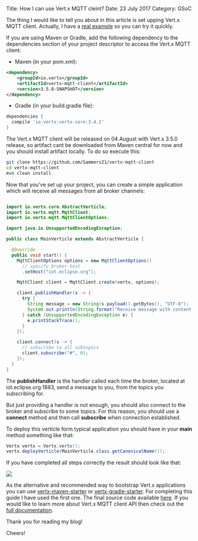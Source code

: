 Title: How I can use Vert.x MQTT cleint?
Date: 23 July 2017
Category: GSoC

The thing I would like to tell you about in this article is set upping Vert.x MQTT client. Actually, I have a [real example](https://github.com/Sammers21/vertx-mqtt-client-example) so you can try it quickly.

If you are using Maven or Gradle, add the following dependency to the dependencies section of your project descriptor to access the Vert.x MQTT client:

* Maven (in your pom.xml):

```xml
<dependency>
    <groupId>io.vertx</groupId>
    <artifactId>vertx-mqtt-client</artifactId>
    <version>3.5.0-SNAPSHOT</version>
</dependency>
```

* Gradle (in your build.gradle file):

```groovy
dependencies {
  compile 'io.vertx:vertx-core:3.4.2'
}
```

The Vert.x MQTT client will be released on 04 August with Vert.x 3.5.0 release, so artifact cant be downloaded from Maven central for now and you should install artifact locally. To do so execute this:

```bash
git clone https://github.com/Sammers21/vertx-mqtt-client
cd vertx-mqtt-client
mvn clean install
```

Now that you’ve set up your project, you can create a simple application which will receive all messages from all broker channels:

```java

import io.vertx.core.AbstractVerticle;
import io.vertx.mqtt.MqttClient;
import io.vertx.mqtt.MqttClientOptions;

import java.io.UnsupportedEncodingException;

public class MainVerticle extends AbstractVerticle {

  @Override
  public void start() {
    MqttClientOptions options = new MqttClientOptions()
      // specify broker host
      .setHost("iot.eclipse.org");

    MqttClient client = MqttClient.create(vertx, options);

    client.publishHandler(s -> {
      try {
        String message = new String(s.payload().getBytes(), "UTF-8");
        System.out.println(String.format("Receive message with content: \"%s\" from topic \"%s\"", message, s.topicName()));
      } catch (UnsupportedEncodingException e) {
        e.printStackTrace();
      }
    });

    client.connect(s -> {
      // subscribe to all subtopics
      client.subscribe("#", 0);
    });
  }
}
```

The **publishHandler** is the handler called each time the broker, located at iot.eclipse.org:1883, send a message to you, from the topics you subscribing for.

But just providing a handler is not enough, you should also connect to the broker and subscribe to some topics. For this reason, you should use a **connect** method and then call **subscribe** when connection established. 

To deploy this verticle form typical application you should have in your **main** method something like that:

```java
Vertx vertx = Vertx.vertx();
vertx.deployVerticle(MainVerticle.class.getCanonicalName());
```

If you have completed all steps correctly the result should look like that:

![](http://i.imgur.com/b4yYQJE.gif)

As the alternative and recommended way to bootstrap Vert.x applications you can use [vertx-maven-starter](https://github.com/vert-x3/vertx-maven-starter) or [vertx-gradle-starter](https://github.com/vert-x3/vertx-gradle-starter). For completing this guide I have used the first one. The final source code available [here](https://github.com/Sammers21/vertx-mqtt-client-example). If you would like to learn more about Vert.x MQTT client API then check out the [full documentation](https://github.com/vert-x3/vertx-mqtt-client/blob/initial-work/src/main/asciidoc/java/index.adoc). 

Thank you for reading my blog!

Cheers!
